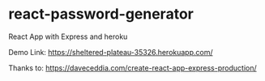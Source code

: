 # react-password-generator
React App with Express and heroku

Demo Link:
https://sheltered-plateau-35326.herokuapp.com/

Thanks to:
https://daveceddia.com/create-react-app-express-production/
